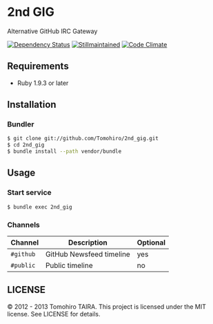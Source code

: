 2nd GIG
================================================================================

Alternative GitHub IRC Gateway

[![Dependency Status](https://gemnasium.com/Tomohiro/2nd_gig.png)](https://gemnasium.com/Tomohiro/2nd_gig)
[![Stillmaintained](http://stillmaintained.com/Tomohiro/2nd_gig.png)](http://stillmaintained.com/Tomohiro/2nd_gig)
[![Code Climate](https://codeclimate.com/badge.png)](https://codeclimate.com/github/Tomohiro/2nd_gig)


Requirements
-------------------------------------------------------------------------------

- Ruby 1.9.3 or later


Installation
--------------------------------------------------------------------------------

### Bundler

```sh
$ git clone git://github.com/Tomohiro/2nd_gig.git
$ cd 2nd_gig
$ bundle install --path vendor/bundle
```


Usage
--------------------------------------------------------------------------------

### Start service

```sh
$ bundle exec 2nd_gig
```


### Channels

Channel   | Description               | Optional
--------- | ------------------------- | ----
`#github` | GitHub Newsfeed timeline  | yes
`#public` | Public timeline           | no


LICENSE
--------------------------------------------------------------------------------

&copy; 2012 - 2013 Tomohiro TAIRA.
This project is licensed under the MIT license.
See LICENSE for details.

